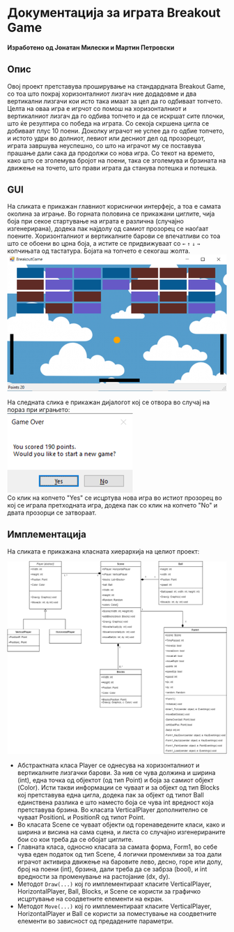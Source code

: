 # Докумeнтација за играта Breakout Game
#### Изработено од Јонатан Милески и Мартин Петровски

Опис
-------

Овој проект претставува проширување на стандардната Breakout Game, со тоа што покрај хоризонталниот лизгач ние додадовме и два вертикални лизгачи кои исто така имаат за цел да го одбиваат топчето. Целта на оваа игра е игрчот со помош на хоризонталниот и вертикалниот лизгач да го одбива топчето и да се искршат сите плочки, што ќе резултира со победа на играта. Со секоја скршена цигла се добиваат плус 10 поени. Доколку играчот не успее да го одбие топчето, и истото удри во долниот, левиот или десниот дел од прозорецот, играта завршува неуспешно, со што на играчот му се поставува прашање дали сака да продолжи со нова игра. Со текот на времето, како што се зголемува бројот на поени, така се зголемува и брзината на движење на точето, што прави играта да станува потешка и потешка.

GUI
---------
На сликата е прикажан главниот кориснички интерфејс, а тоа е самата околина за играње. Во горната половина се прикажани циглите, чија боја при секое стартување на играта е различна (случајно изгенерирана), додека пак најдолу од самиот прозорец се наоѓаат поените. Хоризонталниот и вертикалните барови се впечатливи со тоа што се обоени во црна боја, а истите се придвижуваат со <code>&#8592;</code> <code>&#8593;</code> <code>&darr;</code> <code>&#8594;</code> копчињата од тастатура. Бојата на топчето е секогаш жолта.
![Image cannot be open. See image bg_gui.png in this repository.](bg_gui.png)

На следната слика е прикажан дијалогот кој се отвора во случај на пораз при играњето:<br>
![Image cannot be open. See image bg_gui.png in this repository.](game_over.png)<br>
Со клик на копчето "Yes" се исцртува нова игра во истиот прозорец во кој се играла претходната игра, додека пак со клик на копчето "No" и двата прозорци се затвораат.

Имплементација
---------
На сликата е прикажана класната хиерархија на целиот проект:

![Image cannot be open. See image class-diagram.png in this repository.](class-diagram.png)

- Абстрактната класа Player се однесува на хоризонталниот и вертикалните лизгачки барови. За нив се чува должина и ширина (int),  една точка од објектот (од тип Point) и боја за самиот објект (Color). Исти такви информации се чуваат и за објект од тип Blocks кој претставува една цигла, додека пак за објект од типот Ball единствена разлика е што наместо боја се чува int вредност која претставува брзина. Во класата VerticalPlayer дополнително се чуваат PositionL и PositionR од типот Point.
- Во класата Scene се чуваат објекти од горенаведените класи, како и ширина и висина на сама сцена, и листа со случајно изгенерираните бои со кои треба да се обојат циглите.
- Главната класа, односно класата за самата форма, Form1, во себе чува еден податок од тип Scene, 4 логички променливи за тоа дали играчот активира движење на баровите лево, десно, горе или долу, број на поени (int), брзина, дали треба да се забрза (bool), и int вредности за променување на растојание (dx, dy). 
- Методот <code>Draw(...)</code> кој го имплементираат класите VerticalPlayer, HorizontalPlayer, Ball, Blocks, и Scene се користи за графичко исцртување на соодветните елементи на екран.
- Методот <code>Move(...)</code> кој го имплементираат класите VerticalPlayer, HorizontalPlayer и Ball се користи за поместување на соодветните елементи во зависност од предадените параметри.
